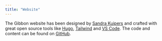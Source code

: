 ```yaml
---
title: "Website"
---
```

The Gibbon website has been designed by [Sandra Kuipers](https://skuipers.com) and crafted with great open source tools like [Hugo](https://gohugo.io), [Tailwind](https://tailwindcss.com) and [VS Code](https://code.visualstudio.com). The code and content can be found on [GitHub](https://github.com/GibbonEdu/website).
